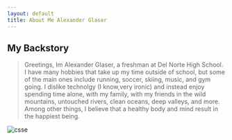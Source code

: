 ```yaml
---
layout: default
title: About Me Alexander Glaser
---
```



## My Backstory
> Greetings, Im Alexander Glaser, a freshman at Del Norte High School. I have many hobbies that take up my time outside of school, but some of the main ones include running, soccer, skiing, music, and gym going. I dislike technolgy (I know,very ironic) and instead enjoy spending time alone, with my family, with my friends in the wild mountains, untouched rivers, clean oceans, deep valleys, and more. Among other things, I believe that a healthy body and mind result in the happiest being. 


![csse]({{site.baseurl}}/images/alex.jpg)

